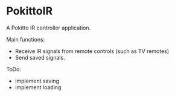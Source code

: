 # PokittoIR

A Pokitto IR controller application. 

Main functions:
- Receive IR signals from remote controls (such as TV remotes)
- Send saved signals.

ToDo:
- implement saving
- implement loading
